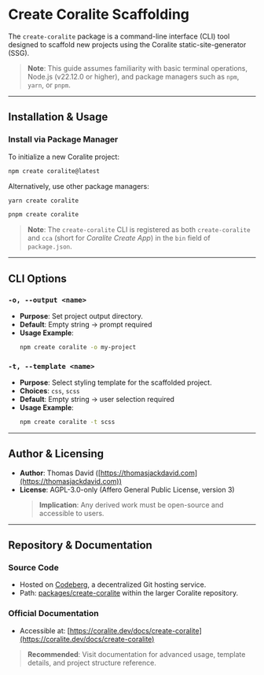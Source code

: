 # Create Coralite Scaffolding

The `create-coralite` package is a command-line interface (CLI) tool designed to scaffold new projects using the Coralite static-site-generator (SSG).

> **Note**: This guide assumes familiarity with basic terminal operations, Node.js (v22.12.0 or higher), and package managers such as `npm`, `yarn`, or `pnpm`.

---

## Installation & Usage

### Install via Package Manager

To initialize a new Coralite project:

```bash
npm create coralite@latest
```

Alternatively, use other package managers:

```bash
yarn create coralite
```

```bash
pnpm create coralite
```

> **Note**: The `create-coralite` CLI is registered as both `create-coralite` and `cca` (short for *Coralite Create App*) in the `bin` field of `package.json`.

---

## CLI Options

### `-o, --output <name>`

- **Purpose**: Set project output directory.
- **Default**: Empty string → prompt required
- **Usage Example**:
  ```bash
  npm create coralite -o my-project
  ```

### `-t, --template <name>`

- **Purpose**: Select styling template for the scaffolded project.
- **Choices**: `css`, `scss`
- **Default**: Empty string → user selection required
- **Usage Example**:
  ```bash
  npm create coralite -t scss
  ```

---

## Author & Licensing

- **Author**: Thomas David ([https://thomasjackdavid.com](https://thomasjackdavid.com))
- **License**: AGPL-3.0-only (Affero General Public License, version 3)
  > **Implication**: Any derived work must be open-source and accessible to users.

---

## Repository & Documentation

### Source Code
- Hosted on [Codeberg](https://codeberg.org), a decentralized Git hosting service.
- Path: [packages/create-coralite](https://codeberg.org/tjdavid/coralite/src/branch/main/packages/create-coralite) within the larger Coralite repository.

### Official Documentation
- Accessible at: [https://coralite.dev/docs/create-coralite](https://coralite.dev/docs/create-coralite)

> **Recommended**: Visit documentation for advanced usage, template details, and project structure reference.
